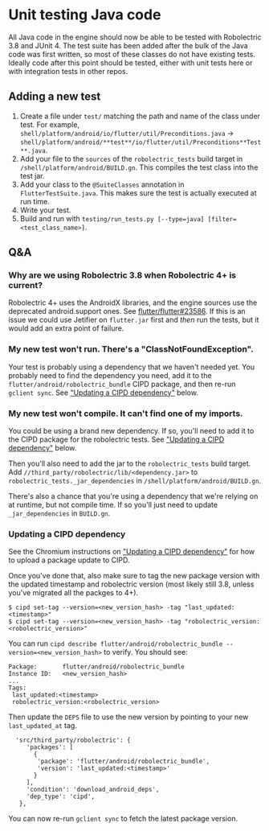 # Unit testing Java code

All Java code in the engine should now be able to be tested with Robolectric 3.8
and JUnit 4. The test suite has been added after the bulk of the Java code was
first written, so most of these classes do not have existing tests. Ideally code
after this point should be tested, either with unit tests here or with
integration tests in other repos.

## Adding a new test

1. Create a file under `test/` matching the path and name of the class under
   test. For example,
   `shell/platform/android/io/flutter/util/Preconditions.java` ->
   `shell/platform/android/**test**/io/flutter/util/Preconditions**Test**.java`.
2. Add your file to the `sources` of the `robolectric_tests` build target in
   `/shell/platform/android/BUILD.gn`. This compiles the test class into the
   test jar.
3. Add your class to the `@SuiteClasses` annotation in `FlutterTestSuite.java`.
   This makes sure the test is actually executed at run time.
4. Write your test.
5. Build and run with `testing/run_tests.py [--type=java] [filter=<test_class_name>]`.

## Q&A

### Why are we using Robolectric 3.8 when Robolectric 4+ is current?

Robolectric 4+ uses the AndroidX libraries, and the engine sources use the
deprecated android.support ones. See
[flutter/flutter#23586](https://github.com/flutter/flutter/issues/23586). If
this is an issue we could use Jetifier on `flutter.jar` first and _then_ run
the tests, but it would add an extra point of failure.

### My new test won't run. There's a "ClassNotFoundException".

Your test is probably using a dependency that we haven't needed yet. You
probably need to find the dependency you need, add it to the
`flutter/android/robolectric_bundle` CIPD package, and then re-run `gclient
sync`. See ["Updating a CIPD dependency"](#Updating-a-CIPD-dependency) below.

### My new test won't compile. It can't find one of my imports.

You could be using a brand new dependency. If so, you'll need to add it to the
CIPD package for the robolectric tests. See ["Updating a CIPD
dependency"](#Updating-a-CIPD-dependency) below.

Then you'll also need to add the jar to the `robolectric_tests` build target.
Add `//third_party/robolectric/lib/<dependency.jar>` to
`robolectric_tests._jar_dependencies` in `/shell/platform/android/BUILD.gn`.

There's also a chance that you're using a dependency that we're relying on at
runtime, but not compile time. If so you'll just need to update
`_jar_dependencies` in `BUILD.gn`.

### Updating a CIPD dependency

See the Chromium instructions on ["Updating a CIPD
dependency"](https://chromium.googlesource.com/chromium/src/+/master/docs/cipd.md#Updating-a-CIPD-dependency)
for how to upload a package update to CIPD.

Once you've done that, also make sure to tag the new package version with the
updated timestamp and robolectric version (most likely still 3.8, unless you've
migrated all the packges to 4+).

    $ cipd set-tag --version=<new_version_hash> -tag "last_updated:<timestamp>"
    $ cipd set-tag --version=<new_version_hash> -tag "robolectric_version:<robolectric_version>"

You can run `cipd describe flutter/android/robolectric_bundle
--version=<new_version_hash>` to verify. You should see:

```
Package:       flutter/android/robolectric_bundle
Instance ID:   <new_version_hash>
...
Tags:
 last_updated:<timestamp>
 robolectric_version:<robolectric_version>
```

Then update the `DEPS` file to use the new version by pointing to your new
`last_updated_at` tag.

```
  'src/third_party/robolectric': {
     'packages': [
       {
        'package': 'flutter/android/robolectric_bundle',
        'version': 'last_updated:<timestamp>'
       }
     ],
     'condition': 'download_android_deps',
     'dep_type': 'cipd',
   },
```

You can now re-run `gclient sync` to fetch the latest package version.
